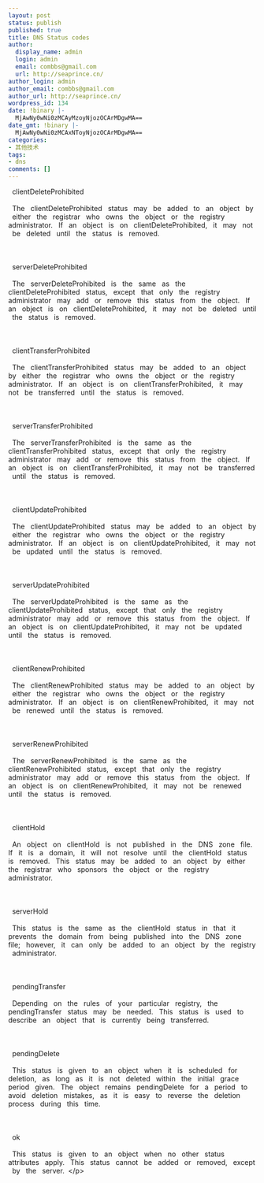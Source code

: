 ```yaml
---
layout: post
status: publish
published: true
title: DNS Status codes
author:
  display_name: admin
  login: admin
  email: combbs@gmail.com
  url: http://seaprince.cn/
author_login: admin
author_email: combbs@gmail.com
author_url: http://seaprince.cn/
wordpress_id: 134
date: !binary |-
  MjAwNy0wNi0zMCAyMzoyNjozOCArMDgwMA==
date_gmt: !binary |-
  MjAwNy0wNi0zMCAxNToyNjozOCArMDgwMA==
categories:
- 其他技术
tags:
- dns
comments: []
---
```

<p>&nbsp; clientDeleteProhibited &nbsp; <br &#47;><br />
&nbsp; The &nbsp; clientDeleteProhibited &nbsp; status &nbsp; may &nbsp; be &nbsp; added &nbsp; to &nbsp; an &nbsp; object &nbsp; by &nbsp; either &nbsp; the &nbsp; registrar &nbsp; who &nbsp; owns &nbsp; the &nbsp; object &nbsp; or &nbsp; the &nbsp; registry &nbsp; administrator. &nbsp; If &nbsp; an &nbsp; object &nbsp; is &nbsp; on &nbsp; clientDeleteProhibited, &nbsp; it &nbsp; may &nbsp; not &nbsp; be &nbsp; deleted &nbsp; until &nbsp; the &nbsp; status &nbsp; is &nbsp; removed. &nbsp; <br &#47;><br />
&nbsp; &nbsp; <br &#47;><br />
&nbsp; serverDeleteProhibited &nbsp; <br &#47;><br />
&nbsp; The &nbsp; serverDeleteProhibited &nbsp; is &nbsp; the &nbsp; same &nbsp; as &nbsp; the &nbsp; clientDeleteProhibited &nbsp; status, &nbsp; except &nbsp; that &nbsp; only &nbsp; the &nbsp; registry &nbsp; administrator &nbsp; may &nbsp; add &nbsp; or &nbsp; remove &nbsp; this &nbsp; status &nbsp; from &nbsp; the &nbsp; object. &nbsp; If &nbsp; an &nbsp; object &nbsp; is &nbsp; on &nbsp; clientDeleteProhibited, &nbsp; it &nbsp; may &nbsp; not &nbsp; be &nbsp; deleted &nbsp; until &nbsp; the &nbsp; status &nbsp; is &nbsp; removed. &nbsp; <br &#47;><br />
&nbsp; &nbsp; <br &#47;><br />
&nbsp; clientTransferProhibited &nbsp; <br &#47;><br />
&nbsp; The &nbsp; clientTransferProhibited &nbsp; status &nbsp; may &nbsp; be &nbsp; added &nbsp; to &nbsp; an &nbsp; object &nbsp; by &nbsp; either &nbsp; the &nbsp; registrar &nbsp; who &nbsp; owns &nbsp; the &nbsp; object &nbsp; or &nbsp; the &nbsp; registry &nbsp; administrator. &nbsp; If &nbsp; an &nbsp; object &nbsp; is &nbsp; on &nbsp; clientTransferProhibited, &nbsp; it &nbsp; may &nbsp; not &nbsp; be &nbsp; transferred &nbsp; until &nbsp; the &nbsp; status &nbsp; is &nbsp; removed. &nbsp; <br &#47;><br />
&nbsp; &nbsp; <br &#47;><br />
&nbsp; serverTransferProhibited &nbsp; <br &#47;><br />
&nbsp; The &nbsp; serverTransferProhibited &nbsp; is &nbsp; the &nbsp; same &nbsp; as &nbsp; the &nbsp; clientTransferProhibited &nbsp; status, &nbsp; except &nbsp; that &nbsp; only &nbsp; the &nbsp; registry &nbsp; administrator &nbsp; may &nbsp; add &nbsp; or &nbsp; remove &nbsp; this &nbsp; status &nbsp; from &nbsp; the &nbsp; object. &nbsp; If &nbsp; an &nbsp; object &nbsp; is &nbsp; on &nbsp; clientTransferProhibited, &nbsp; it &nbsp; may &nbsp; not &nbsp; be &nbsp; transferred &nbsp; until &nbsp; the &nbsp; status &nbsp; is &nbsp; removed. &nbsp; <br &#47;><br />
&nbsp; &nbsp; <br &#47;><br />
&nbsp; clientUpdateProhibited &nbsp; <br &#47;><br />
&nbsp; The &nbsp; clientUpdateProhibited &nbsp; status &nbsp; may &nbsp; be &nbsp; added &nbsp; to &nbsp; an &nbsp; object &nbsp; by &nbsp; either &nbsp; the &nbsp; registrar &nbsp; who &nbsp; owns &nbsp; the &nbsp; object &nbsp; or &nbsp; the &nbsp; registry &nbsp; administrator. &nbsp; If &nbsp; an &nbsp; object &nbsp; is &nbsp; on &nbsp; clientUpdateProhibited, &nbsp; it &nbsp; may &nbsp; not &nbsp; be &nbsp; updated &nbsp; until &nbsp; the &nbsp; status &nbsp; is &nbsp; removed. &nbsp; <br &#47;><br />
&nbsp; &nbsp; <br &#47;><br />
&nbsp; serverUpdateProhibited &nbsp; <br &#47;><br />
&nbsp; The &nbsp; serverUpdateProhibited &nbsp; is &nbsp; the &nbsp; same &nbsp; as &nbsp; the &nbsp; clientUpdateProhibited &nbsp; status, &nbsp; except &nbsp; that &nbsp; only &nbsp; the &nbsp; registry &nbsp; administrator &nbsp; may &nbsp; add &nbsp; or &nbsp; remove &nbsp; this &nbsp; status &nbsp; from &nbsp; the &nbsp; object. &nbsp; If &nbsp; an &nbsp; object &nbsp; is &nbsp; on &nbsp; clientUpdateProhibited, &nbsp; it &nbsp; may &nbsp; not &nbsp; be &nbsp; updated &nbsp; until &nbsp; the &nbsp; status &nbsp; is &nbsp; removed. &nbsp; <br &#47;><br />
&nbsp; &nbsp; <br &#47;><br />
&nbsp; clientRenewProhibited &nbsp; <br &#47;><br />
&nbsp; The &nbsp; clientRenewProhibited &nbsp; status &nbsp; may &nbsp; be &nbsp; added &nbsp; to &nbsp; an &nbsp; object &nbsp; by &nbsp; either &nbsp; the &nbsp; registrar &nbsp; who &nbsp; owns &nbsp; the &nbsp; object &nbsp; or &nbsp; the &nbsp; registry &nbsp; administrator. &nbsp; If &nbsp; an &nbsp; object &nbsp; is &nbsp; on &nbsp; clientRenewProhibited, &nbsp; it &nbsp; may &nbsp; not &nbsp; be &nbsp; renewed &nbsp; until &nbsp; the &nbsp; status &nbsp; is &nbsp; removed. &nbsp; <br &#47;><br />
&nbsp; &nbsp; <br &#47;><br />
&nbsp; serverRenewProhibited &nbsp; <br &#47;><br />
&nbsp; The &nbsp; serverRenewProhibited &nbsp; is &nbsp; the &nbsp; same &nbsp; as &nbsp; the &nbsp; clientRenewProhibited &nbsp; status, &nbsp; except &nbsp; that &nbsp; only &nbsp; the &nbsp; registry &nbsp; administrator &nbsp; may &nbsp; add &nbsp; or &nbsp; remove &nbsp; this &nbsp; status &nbsp; from &nbsp; the &nbsp; object. &nbsp; If &nbsp; an &nbsp; object &nbsp; is &nbsp; on &nbsp; clientRenewProhibited, &nbsp; it &nbsp; may &nbsp; not &nbsp; be &nbsp; renewed &nbsp; until &nbsp; the &nbsp; status &nbsp; is &nbsp; removed. &nbsp; <br &#47;><br />
&nbsp; &nbsp; <br &#47;><br />
&nbsp; clientHold &nbsp; <br &#47;><br />
&nbsp; An &nbsp; object &nbsp; on &nbsp; clientHold &nbsp; is &nbsp; not &nbsp; published &nbsp; in &nbsp; the &nbsp; DNS &nbsp; zone &nbsp; file. &nbsp; If &nbsp; it &nbsp; is &nbsp; a &nbsp; domain, &nbsp; it &nbsp; will &nbsp; not &nbsp; resolve &nbsp; until &nbsp; the &nbsp; clientHold &nbsp; status &nbsp; is &nbsp; removed. &nbsp; This &nbsp; status &nbsp; may &nbsp; be &nbsp; added &nbsp; to &nbsp; an &nbsp; object &nbsp; by &nbsp; either &nbsp; the &nbsp; registrar &nbsp; who &nbsp; sponsors &nbsp; the &nbsp; object &nbsp; or &nbsp; the &nbsp; registry &nbsp; administrator. &nbsp; <br &#47;><br />
&nbsp; &nbsp; <br &#47;><br />
&nbsp; serverHold &nbsp; <br &#47;><br />
&nbsp; This &nbsp; status &nbsp; is &nbsp; the &nbsp; same &nbsp; as &nbsp; the &nbsp; clientHold &nbsp; status &nbsp; in &nbsp; that &nbsp; it &nbsp; prevents &nbsp; the &nbsp; domain &nbsp; from &nbsp; being &nbsp; published &nbsp; into &nbsp; the &nbsp; DNS &nbsp; zone &nbsp; file; &nbsp; however, &nbsp; it &nbsp; can &nbsp; only &nbsp; be &nbsp; added &nbsp; to &nbsp; an &nbsp; object &nbsp; by &nbsp; the &nbsp; registry &nbsp; administrator. &nbsp; <br &#47;><br />
&nbsp; &nbsp; <br &#47;><br />
&nbsp; pendingTransfer &nbsp; <br &#47;><br />
&nbsp; Depending &nbsp; on &nbsp; the &nbsp; rules &nbsp; of &nbsp; your &nbsp; particular &nbsp; registry, &nbsp; the &nbsp; pendingTransfer &nbsp; status &nbsp; may &nbsp; be &nbsp; needed. &nbsp; This &nbsp; status &nbsp; is &nbsp; used &nbsp; to &nbsp; describe &nbsp; an &nbsp; object &nbsp; that &nbsp; is &nbsp; currently &nbsp; being &nbsp; transferred. &nbsp; <br &#47;><br />
&nbsp; &nbsp; <br &#47;><br />
&nbsp; pendingDelete &nbsp; <br &#47;><br />
&nbsp; This &nbsp; status &nbsp; is &nbsp; given &nbsp; to &nbsp; an &nbsp; object &nbsp; when &nbsp; it &nbsp; is &nbsp; scheduled &nbsp; for &nbsp; deletion, &nbsp; as &nbsp; long &nbsp; as &nbsp; it &nbsp; is &nbsp; not &nbsp; deleted &nbsp; within &nbsp; the &nbsp; initial &nbsp; grace &nbsp; period &nbsp; given. &nbsp; The &nbsp; object &nbsp; remains &nbsp; pendingDelete &nbsp; for &nbsp; a &nbsp; period &nbsp; to &nbsp; avoid &nbsp; deletion &nbsp; mistakes, &nbsp; as &nbsp; it &nbsp; is &nbsp; easy &nbsp; to &nbsp; reverse &nbsp; the &nbsp; deletion &nbsp; process &nbsp; during &nbsp; this &nbsp; time. &nbsp; <br &#47;><br />
&nbsp; &nbsp; <br &#47;><br />
&nbsp; ok &nbsp; <br &#47;><br />
&nbsp; This &nbsp; status &nbsp; is &nbsp; given &nbsp; to &nbsp; an &nbsp; object &nbsp; when &nbsp; no &nbsp; other &nbsp; status &nbsp; attributes &nbsp; apply. &nbsp; This &nbsp; status &nbsp; cannot &nbsp; be &nbsp; added &nbsp; or &nbsp; removed, &nbsp; except &nbsp; by &nbsp; the &nbsp; server.&nbsp;&nbsp;<&#47;p></p>
